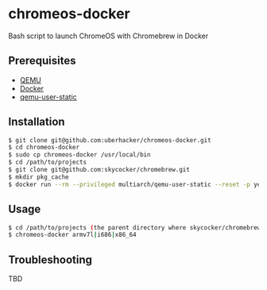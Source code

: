# chromeos-docker
Bash script to launch ChromeOS with Chromebrew in Docker

## Prerequisites
- [QEMU](https://www.qemu.org/)
- [Docker](https://hub.docker.com/search?offering=community&operating_system=linux&q=&type=edition)
- [qemu-user-static](https://github.com/multiarch/qemu-user-static)

## Installation
```bash
$ git clone git@github.com:uberhacker/chromeos-docker.git
$ cd chromeos-docker
$ sudo cp chromeos-docker /usr/local/bin
$ cd /path/to/projects
$ git clone git@github.com:skycocker/chromebrew.git
$ mkdir pkg_cache
$ docker run --rm --privileged multiarch/qemu-user-static --reset -p yes
```

## Usage
```bash
$ cd /path/to/projects (the parent directory where skycocker/chromebrew was cloned)
$ chromeos-docker armv7l|i686|x86_64
```

## Troubleshooting
TBD

